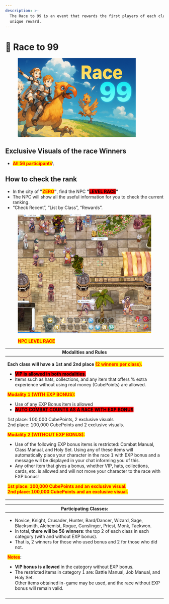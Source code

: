 ```yaml
---
description: >-
  The Race to 99 is an event that rewards the first players of each class with a
  unique reward.
---
```


# 🏇 Race to 99

<figure><img src="../.gitbook/assets/image (1) (1) (1) (1) (1) (1).png" alt="" width="375"><figcaption></figcaption></figure>

## Exclusive Visuals of the race Winners

* <mark style="color:red;">**All 56 participants**</mark>\


## **How to check the rank**

* In the city of **"**<mark style="color:red;">**ZERO**</mark>**"**, find the NPC **"**<mark style="background-color:red;">**LEVEL RACE**</mark>**"**
* The NPC will show all the useful information for you to check the current ranking.
* “Check Recent”, “List by Class”, “Rewards”.

<figure><img src="../.gitbook/assets/image (1) (1) (1) (1) (1) (1) (1).png" alt=""><figcaption><p><mark style="color:red;"><strong>NPC LEVEL RACE</strong></mark></p></figcaption></figure>

| Modalities and Rules                                                                                                                                                                                                                                                                                                                                                                                                                                                                                                                                                                                                                                                                                                                                                                                                                                                                                                                                                                                                                                                                                                                                                                                                                                                                                                                                                                                                                                                                                                                                                       |
| -------------------------------------------------------------------------------------------------------------------------------------------------------------------------------------------------------------------------------------------------------------------------------------------------------------------------------------------------------------------------------------------------------------------------------------------------------------------------------------------------------------------------------------------------------------------------------------------------------------------------------------------------------------------------------------------------------------------------------------------------------------------------------------------------------------------------------------------------------------------------------------------------------------------------------------------------------------------------------------------------------------------------------------------------------------------------------------------------------------------------------------------------------------------------------------------------------------------------------------------------------------------------------------------------------------------------------------------------------------------------------------------------------------------------------------------------------------------------------------------------------------------------------------------------------------------------- |
| <p><strong>Each class will have a 1st and 2nd place </strong><mark style="color:red;"><strong>(2 winners per class).</strong></mark><br></p><ul><li><mark style="background-color:red;"><strong>VIP is allowed in both modalities.</strong></mark></li><li>Items such as hats, collections, and any item that offers % extra experience without using real money (CubePoints) are allowed.<br></li></ul><p><mark style="color:red;"><strong>Modality 1 (WITH EXP BONUS):</strong></mark><br></p><ul><li>Use of any EXP Bonus item is allowed</li><li><mark style="background-color:red;"><strong>AUTO COMBAT COUNTS AS A RACE WITH EXP BONUS</strong></mark><br></li></ul><p>1st place: 100,000 CubePoints, 2 exclusive visuals<br>2nd place: 100,000 CubePoints and 2 exclusive visuals.<br></p><p><mark style="color:red;"><strong>Modality 2 (WITHOUT EXP BONUS):</strong></mark><br></p><ul><li>Use of the following EXP bonus items is restricted: Combat Manual, Class Manual, and Holy Set. Using any of these items will automatically place your character in the race 1 with EXP bonus and a message will be displayed in your chat informing you of this.</li><li>Any other item that gives a bonus, whether VIP, hats, collections, cards, etc. is allowed and will not move your character to the race with EXP bonus!<br></li></ul><p><mark style="color:red;"><strong>1st place: 100,000 CubePoints and an exclusive visual.</strong></mark><br><mark style="color:red;"><strong>2nd place: 100,000 CubePoints and an exclusive visual.</strong></mark></p> |

| Participating Classes:                                                                                                                                                                                                                                                                                                                                                                                                                                                                                                                                                                                                                                                                                                                           |
| ------------------------------------------------------------------------------------------------------------------------------------------------------------------------------------------------------------------------------------------------------------------------------------------------------------------------------------------------------------------------------------------------------------------------------------------------------------------------------------------------------------------------------------------------------------------------------------------------------------------------------------------------------------------------------------------------------------------------------------------------ |
| <p></p><ul><li>Novice, Knight, Crusader, Hunter, Bard/Dancer, Wizard, Sage, Blacksmith, Alchemist, Rogue, Gunslinger, Priest, Monk, Taekwon.</li><li>In total, <strong>there will be 56 winners</strong>: the top 2 of each class in each category (with and without EXP bonus).</li><li>That is, 2 winners for those who used bonus and 2 for those who did not.</li></ul><p><mark style="color:red;"><strong>Notes</strong></mark><strong>:</strong><br></p><ul><li><strong>VIP bonus is allowed</strong> in the category without EXP bonus.</li><li>The restricted items in category 1 are: Battle Manual, Job Manual, and Holy Set.<br>Other items obtained in-game may be used, and the race without EXP bonus will remain valid.</li></ul> |
|                                                                                                                                                                                                                                                                                                                                                                                                                                                                                                                                                                                                                                                                                                                                                  |
